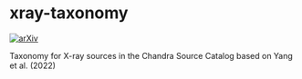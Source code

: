 # xray-taxonomy
[![arXiv](https://img.shields.io/badge/arXiv-2206.13656-brightgreen)](https://arxiv.org/abs/2206.13656)

Taxonomy for X-ray sources in the Chandra Source Catalog based on Yang et al. (2022)
